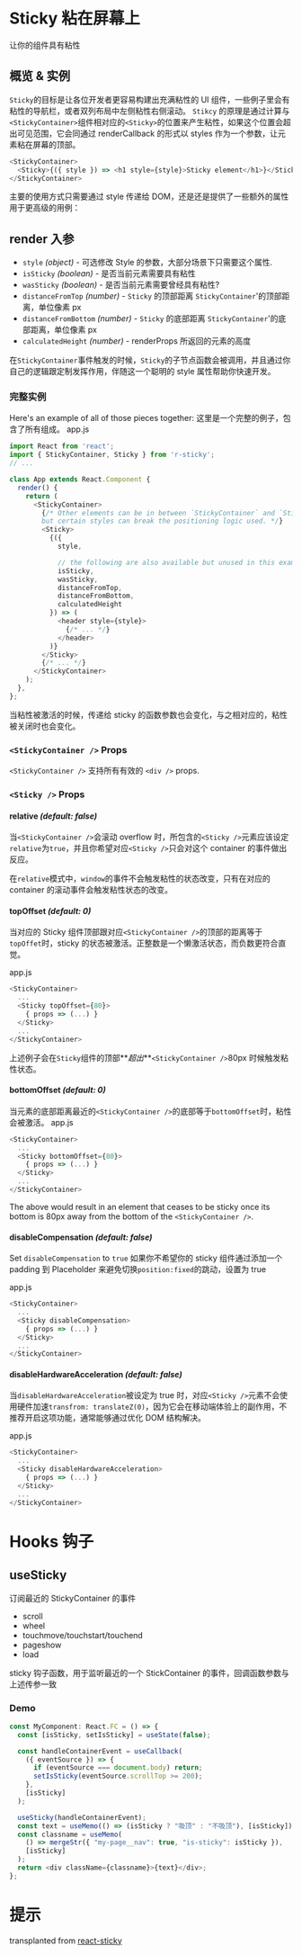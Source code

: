 # Sticky 粘在屏幕上

让你的组件具有粘性

## 概览 & 实例

`Sticky`的目标是让各位开发者更容易构建出充满粘性的 UI 组件，一些例子里会有粘性的导航栏，或者双列布局中左侧粘性右侧滚动。
`Stikcy` 的原理是通过计算与`<StickyContainer>`组件相对应的`<Sticky>`的位置来产生粘性，如果这个位置会超出可见范围，它会同通过 renderCallback 的形式以 styles 作为一个参数，让元素粘在屏幕的顶部。

```js
<StickyContainer>
  <Sticky>{({ style }) => <h1 style={style}>Sticky element</h1>}</Sticky>
</StickyContainer>
```

主要的使用方式只需要通过 style 传递给 DOM，还是还是提供了一些额外的属性用于更高级的用例：

## render 入参

- `style` _(object)_ - 可选修改 Style 的参数，大部分场景下只需要这个属性.
- `isSticky` _(boolean)_ - 是否当前元素需要具有粘性
- `wasSticky` _(boolean)_ - 是否当前元素需要曾经具有粘性?
- `distanceFromTop` _(number)_ - `Sticky` 的顶部距离 `StickyContainer`'的顶部距离，单位像素 px
- `distanceFromBottom` _(number)_ - `Sticky` 的底部距离 `StickyContainer`'的底部距离，单位像素 px
- `calculatedHeight` _(number)_ - renderProps 所返回的元素的高度

在`StickyContainer`事件触发的时候，`Sticky`的子节点函数会被调用，并且通过你自己的逻辑跟定制发挥作用，伴随这一个聪明的 style 属性帮助你快速开发。

### 完整实例

Here's an example of all of those pieces together:
这里是一个完整的例子，包含了所有组成。
app.js

```js
import React from 'react';
import { StickyContainer, Sticky } from 'r-sticky';
// ...

class App extends React.Component {
  render() {
    return (
      <StickyContainer>
        {/* Other elements can be in between `StickyContainer` and `Sticky`,
        but certain styles can break the positioning logic used. */}
        <Sticky>
          {({
            style,

            // the following are also available but unused in this example
            isSticky,
            wasSticky,
            distanceFromTop,
            distanceFromBottom,
            calculatedHeight
          }) => (
            <header style={style}>
              {/* ... */}
            </header>
          )}
        </Sticky>
        {/* ... */}
      </StickyContainer>
    );
  },
};
```

当粘性被激活的时候，传递给 sticky 的函数参数也会变化，与之相对应的，粘性被关闭时也会变化。

### `<StickyContainer />` Props

`<StickyContainer />` 支持所有有效的 `<div />` props.

### `<Sticky />` Props

#### relative _(default: false)_

当`<StickyContainer />`会滚动 overflow 时，所包含的`<Sticky />`元素应该设定`relative`为`true`，并且你希望对应`<Sticky />`只会对这个 container 的事件做出反应。

在`relative`模式中，`window`的事件不会触发粘性的状态改变，只有在对应的 container 的滚动事件会触发粘性状态的改变。

#### topOffset _(default: 0)_

当对应的 Sticky 组件顶部跟对应`<StickyContainer />`的顶部的距离等于`topOffet`时，sticky 的状态被激活。正整数是一个懒激活状态，而负数更符合直觉。

app.js

```js
<StickyContainer>
  ...
  <Sticky topOffset={80}>
    { props => (...) }
  </Sticky>
  ...
</StickyContainer>
```

上述例子会在`Sticky`组件的顶部**_超出_**`<StickyContainer />`80px 时候触发粘性状态。

#### bottomOffset _(default: 0)_

当元素的底部距离最近的`<StickyContainer />`的底部等于`bottomOffset`时，粘性会被激活。
app.js

```js
<StickyContainer>
  ...
  <Sticky bottomOffset={80}>
    { props => (...) }
  </Sticky>
  ...
</StickyContainer>
```

The above would result in an element that ceases to be sticky once its bottom is 80px away from the bottom of the `<StickyContainer />`.

#### disableCompensation _(default: false)_

Set `disableCompensation` to `true`
如果你不希望你的 sticky 组件通过添加一个 padding 到 Placeholder 来避免切换`position:fixed`的跳动，设置为 true

app.js

```js
<StickyContainer>
  ...
  <Sticky disableCompensation>
    { props => (...) }
  </Sticky>
  ...
</StickyContainer>
```

#### disableHardwareAcceleration _(default: false)_

当`disableHardwareAcceleration`被设定为 true 时，对应`<Sticky />`元素不会使用硬件加速`transfrom: translateZ(0)`，因为它会在移动端体验上的副作用，不推荐开启这项功能，通常能够通过优化 DOM 结构解决。

app.js

```js
<StickyContainer>
  ...
  <Sticky disableHardwareAcceleration>
    { props => (...) }
  </Sticky>
  ...
</StickyContainer>
```

# Hooks 钩子

## useSticky

订阅最近的 StickyContainer 的事件

- scroll
- wheel
- touchmove/touchstart/touchend
- pageshow
- load

sticky 钩子函数，用于监听最近的一个 StickContainer 的事件，回调函数参数与上述传参一致

### Demo

```typescript
const MyComponent: React.FC = () => {
  const [isSticky, setIsSticky] = useState(false);

  const handleContainerEvent = useCallback(
    ({ eventSource }) => {
      if (eventSource === document.body) return;
      setIsSticky(eventSource.scrollTop >= 200);
    },
    [isSticky]
  );

  useSticky(handleContainerEvent);
  const text = useMemo(() => (isSticky ? "吸顶" : "不吸顶"), [isSticky]);
  const classname = useMemo(
    () => mergeStr({ "my-page__nav": true, "is-sticky": isSticky }),
    [isSticky]
  );
  return <div className={classname}>{text}</div>;
};
```

# 提示

transplanted from [react-sticky](https://www.npmjs.com/package/react-sticky)
